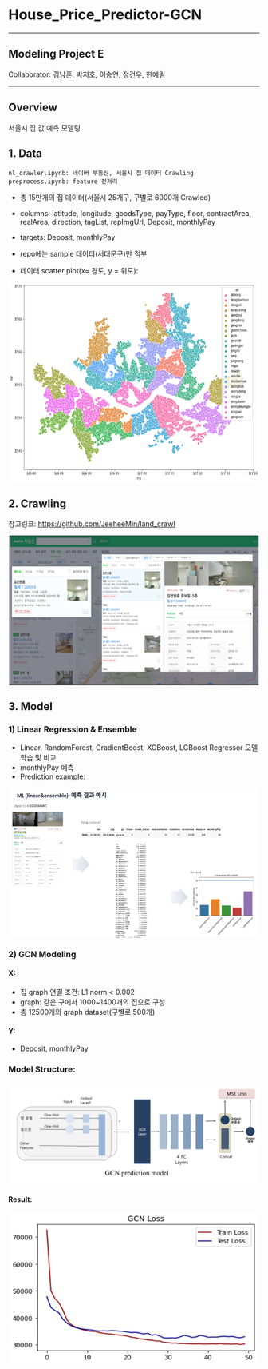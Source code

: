 # House_Price_Predictor-GCN

***
## Modeling Project E   
Collaborator: 김남훈, 박지호, 이승연, 정건우, 한예림
***

## Overview
서울시 집 값 예측 모델링

## 1. Data

    nl_crawler.ipynb: 네이버 부동산, 서울시 집 데이터 Crawling
    preprocess.ipynb: feature 전처리
    
    
- 총 15만개의 집 데이터(서울시 25개구, 구별로 6000개 Crawled)
- columns: latitude, longitude, goodsType, payType, floor, contractArea, realArea, direction, tagList, repImgUrl, Deposit, monthlyPay
- targets: Deposit, monthlyPay
- repo에는 sample 데이터(서대문구)만 첨부

- 데이터 scatter plot(x= 경도, y = 위도):  
<p align = "center">
<img src="/md_src/data_scatter.png" width="600" height="400" align = 'center'/>
</p>


## 2. Crawling

참고링크: https://github.com/JeeheeMin/land_crawl
<p align = "center">
<img src="/md_src/nl_img.png" width="500" height="300" align = 'center'/>
</p>


## 3. Model

### 1) Linear Regression & Ensemble

- Linear, RandomForest, GradientBoost, XGBoost, LGBoost Regressor 모델 학습 및 비교
- monthlyPay 예측
- Prediction example:
<p align = "center">
<img src="/md_src/ml_result.png" width="500" height="300" align = 'center'/>
</p>


### 2) GCN Modeling
#### X:
- 집 graph 연결 조건: L1 norm < 0.002 
- graph: 같은 구에서 1000~1400개의 집으로 구성
- 총 12500개의 graph dataset(구별로 500개)
#### Y:
- Deposit, monthlyPay


### Model Structure:
![모델](/md_src/model_diagram.png)

#### Result:
<p align = "center">
<img src="/md_src/gcn_result.png" width="500" height="300" align = 'center'/>
</p>
